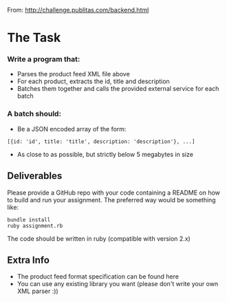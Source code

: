 From: http://challenge.publitas.com/backend.html

# The Task
### Write a program that:

* Parses the product feed XML file above
* For each product, extracts the id, title and description
* Batches them together and calls the provided external service for each batch

### A batch should:

* Be a JSON encoded array of the form:
 ```
 [{id: 'id', title: 'title', description: 'description'}, ...]
 ```

* As close to as possible, but strictly below 5 megabytes in size

## Deliverables

Please provide a GitHub repo with your code containing a README on how to build and run your assignment. The preferred way would be something like:

```
bundle install
ruby assignment.rb
```
The code should be written in ruby (compatible with version 2.x)

## Extra Info

* The product feed format specification can be found here
* You can use any existing library you want (please don't write your own XML parser :))
